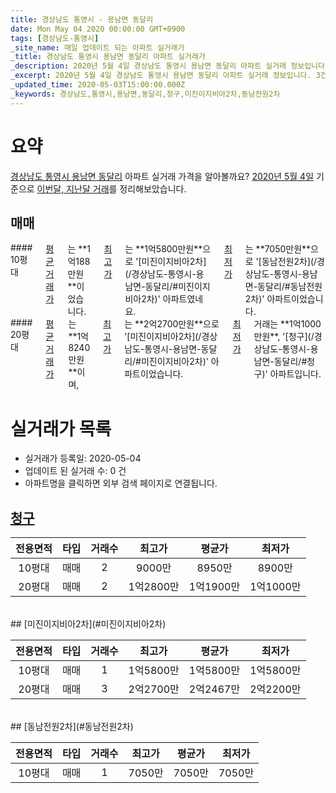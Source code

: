 ```yaml
---
title: 경상남도 통영시 - 용남면 동달리
date: Mon May 04 2020 00:00:00 GMT+0900
tags: [경상남도-통영시]
_site_name: 매일 업데이트 되는 아파트 실거래가
_title: 경상남도 통영시 용남면 동달리 아파트 실거래가
_description: 2020년 5월 4일 경상남도 통영시 용남면 동달리 아파트 실거래 정보입니다. 3건 아파트 정보가 있습니다.
_excerpt: 2020년 5월 4일 경상남도 통영시 용남면 동달리 아파트 실거래 정보입니다. 3건 아파트 정보가 있습니다.
_updated_time: 2020-05-03T15:00:00.000Z
_keywords: 경상남도,통영시,용남면,동달리,청구,미진이지비아2차,동남전원2차
---
```





# 요약
<ins>경상남도 통영시 용남면 동달리</ins> 아파트 실거래 가격을 알아볼까요? <ins>2020년 5월 4일</ins> 기준으로 <ins>이번달, 지난달 거래</ins>를 정리해보았습니다.

## 매매
<div class="container">
<div class="six columns" markdown="1">
#### 10평대
<ins>평균 거래가</ins>는 **1억188만원**이었습니다. <ins>최고가</ins>는 **1억5800만원**으로 '[미진이지비아2차](/경상남도-통영시-용남면-동달리/#미진이지비아2차)' 아파트였네요. <ins>최저가</ins>는 **7050만원**으로 '[동남전원2차](/경상남도-통영시-용남면-동달리/#동남전원2차)' 아파트이었습니다.
</div>
<div class="six columns" markdown="1">
#### 20평대
<ins>평균 거래가</ins>는 **1억8240만원**이며, <ins>최고가</ins>는 **2억2700만원**으로 '[미진이지비아2차](/경상남도-통영시-용남면-동달리/#미진이지비아2차)' 아파트이었습니다. <ins>최저가</ins> 거래는 **1억1000만원**, '[청구](/경상남도-통영시-용남면-동달리/#청구)' 아파트입니다.
</div>
</div>



# 실거래가 목록
- 실거래가 등록일: 2020-05-04
- 업데이트 된 실거래 수: 0 건
- 아파트명을 클릭하면 외부 검색 페이지로 연결됩니다.

## [청구](#청구)

|전용면적|타입|거래수|최고가|평균가|최저가|
|:---:|:---:|:---:|:---:|:---:|:---:|
|10평대|<span class="deal-type-1">매매</span>|2|9000만|8950만|8900만|
|20평대|<span class="deal-type-1">매매</span>|2|1억2800만|1억1900만|1억1000만|

<br/>
## [미진이지비아2차](#미진이지비아2차)

|전용면적|타입|거래수|최고가|평균가|최저가|
|:---:|:---:|:---:|:---:|:---:|:---:|
|10평대|<span class="deal-type-1">매매</span>|1|1억5800만|1억5800만|1억5800만|
|20평대|<span class="deal-type-1">매매</span>|3|2억2700만|2억2467만|2억2200만|

<br/>
## [동남전원2차](#동남전원2차)

|전용면적|타입|거래수|최고가|평균가|최저가|
|:---:|:---:|:---:|:---:|:---:|:---:|
|10평대|<span class="deal-type-1">매매</span>|1|7050만|7050만|7050만|

<br/>




